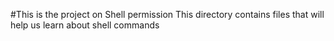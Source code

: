 #This is the project on Shell permission
This directory contains files that will help us learn about shell commands
